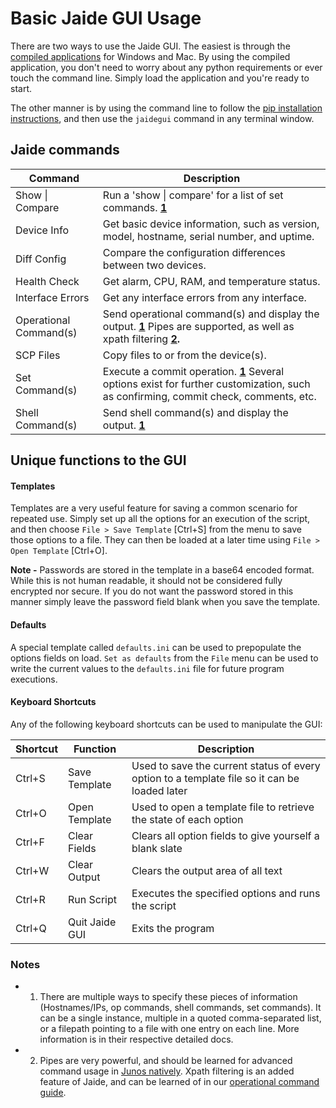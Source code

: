 Basic Jaide GUI Usage  
=====================  

There are two ways to use the Jaide GUI. The easiest is through the [compiled applications](https://github.com/NetworkAutomation/jaidegui/releases/latest) for Windows and Mac. By using the compiled application, you don't need to worry about any python requirements or ever touch the command line. Simply load the application and you're ready to start.  

The other manner is by using the command line to follow the [pip installation instructions](installation.md), and then use the `jaidegui` command in any terminal window.

## Jaide commands  

| Command | Description |  
| ------- | ----------- |  
| Show &#124; Compare | Run a 'show &#124; compare' for a list of set commands. **[1](#notes)** |  
| Device Info | Get basic device information, such as version, model, hostname, serial number, and uptime. |  
| Diff Config | Compare the configuration differences between two devices. |  
| Health Check | Get alarm, CPU, RAM, and temperature status. |  
| Interface Errors | Get any interface errors from any interface. |  
| Operational Command(s) | Send operational command(s) and display the output. **[1](#notes)** Pipes are supported, as well as xpath filtering **[2](#notes).** |  
| SCP Files | Copy files to or from the device(s). |  
| Set Command(s)  | Execute a commit operation. **[1](#notes)** Several options exist for further customization, such as confirming, commit check, comments, etc. |  
| Shell Command(s) | Send shell command(s) and display the output. **[1](#notes)** |  

## Unique functions to the GUI

#### Templates  

Templates are a very useful feature for saving a common scenario for repeated use. Simply set up all the options for an execution of the script, and then choose `File > Save Template` [Ctrl+S] from the menu to save those options to a file. They can then be loaded at a later time using `File > Open Template` [Ctrl+O]. 

**Note -** Passwords are stored in the template in a base64 encoded format. While this is not human readable, it should not be considered fully encrypted nor secure. If you do not want the password stored in this manner simply leave the password field blank when you save the template. 

#### Defaults

A special template called `defaults.ini` can be used to prepopulate the options fields on load. `Set as defaults` from the `File` menu can be used to write the current values to the `defaults.ini` file for future program executions. 

#### Keyboard Shortcuts  

Any of the following keyboard shortcuts can be used to manipulate the GUI:  

| Shortcut | Function | Description |  
| -------- | -------- | ----------- |  
| Ctrl+S | Save Template | Used to save the current status of every option to a template file so it can be loaded later |  
| Ctrl+O | Open Template | Used to open a template file to retrieve the state of each option |  
| Ctrl+F | Clear Fields | Clears all option fields to give yourself a blank slate |  
| Ctrl+W | Clear Output | Clears the output area of all text |  
| Ctrl+R | Run Script | Executes the specified options and runs the script |  
| Ctrl+Q | Quit Jaide GUI | Exits the program |  

### Notes  
* 1) There are multiple ways to specify these pieces of information (Hostnames/IPs, op commands, shell commands, set commands). It can be a single instance, multiple in a quoted comma-separated list, or a filepath pointing to a file with one entry on each line. More information is in their respective detailed docs.  
* 2) Pipes are very powerful, and should be learned for advanced command usage in [Junos natively](http://www.juniper.net/techpubs/en_US/junos14.2/topics/concept/junos-cli-pipe-filter-functions-overview.html). Xpath filtering is an added feature of Jaide, and can be learned of in our [operational command guide](http://jaide.readthedocs.org/).  